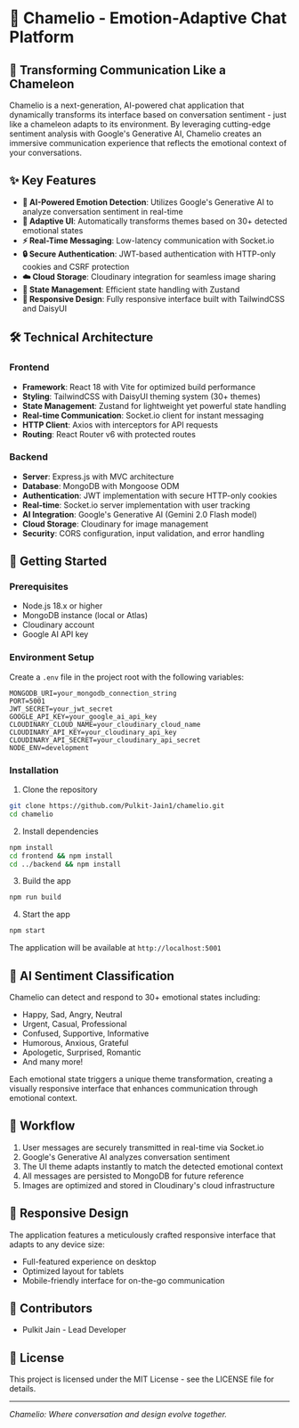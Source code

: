 # 🦎 Chamelio - Emotion-Adaptive Chat Platform

## 🔄 Transforming Communication Like a Chameleon

Chamelio is a next-generation, AI-powered chat application that dynamically transforms its interface based on conversation sentiment - just like a chameleon adapts to its environment. By leveraging cutting-edge sentiment analysis with Google's Generative AI, Chamelio creates an immersive communication experience that reflects the emotional context of your conversations.

## ✨ Key Features

- **🧠 AI-Powered Emotion Detection**: Utilizes Google's Generative AI to analyze conversation sentiment in real-time
- **🎨 Adaptive UI**: Automatically transforms themes based on 30+ detected emotional states
- **⚡ Real-Time Messaging**: Low-latency communication with Socket.io
- **🔒 Secure Authentication**: JWT-based authentication with HTTP-only cookies and CSRF protection
- **☁️ Cloud Storage**: Cloudinary integration for seamless image sharing
- **🔄 State Management**: Efficient state handling with Zustand
- **📱 Responsive Design**: Fully responsive interface built with TailwindCSS and DaisyUI

## 🛠️ Technical Architecture

### Frontend
- **Framework**: React 18 with Vite for optimized build performance
- **Styling**: TailwindCSS with DaisyUI theming system (30+ themes)
- **State Management**: Zustand for lightweight yet powerful state handling
- **Real-time Communication**: Socket.io client for instant messaging
- **HTTP Client**: Axios with interceptors for API requests
- **Routing**: React Router v6 with protected routes

### Backend
- **Server**: Express.js with MVC architecture
- **Database**: MongoDB with Mongoose ODM
- **Authentication**: JWT implementation with secure HTTP-only cookies
- **Real-time**: Socket.io server implementation with user tracking
- **AI Integration**: Google's Generative AI (Gemini 2.0 Flash model)
- **Cloud Storage**: Cloudinary for image management
- **Security**: CORS configuration, input validation, and error handling

## 🚀 Getting Started

### Prerequisites
- Node.js 18.x or higher
- MongoDB instance (local or Atlas)
- Cloudinary account
- Google AI API key

### Environment Setup
Create a `.env` file in the project root with the following variables:
```
MONGODB_URI=your_mongodb_connection_string
PORT=5001
JWT_SECRET=your_jwt_secret
GOOGLE_API_KEY=your_google_ai_api_key
CLOUDINARY_CLOUD_NAME=your_cloudinary_cloud_name
CLOUDINARY_API_KEY=your_cloudinary_api_key
CLOUDINARY_API_SECRET=your_cloudinary_api_secret
NODE_ENV=development
```

### Installation

1. Clone the repository
```bash
git clone https://github.com/Pulkit-Jain1/chamelio.git
cd chamelio
```

2. Install dependencies
```bash
npm install
cd frontend && npm install
cd ../backend && npm install
```

3. Build the app
```bash
npm run build
```

4. Start the app
```bash
npm start
```

The application will be available at `http://localhost:5001`

## 🧪 AI Sentiment Classification

Chamelio can detect and respond to 30+ emotional states including:
- Happy, Sad, Angry, Neutral
- Urgent, Casual, Professional
- Confused, Supportive, Informative
- Humorous, Anxious, Grateful
- Apologetic, Surprised, Romantic
- And many more!

Each emotional state triggers a unique theme transformation, creating a visually responsive interface that enhances communication through emotional context.

## 🔄 Workflow

1. User messages are securely transmitted in real-time via Socket.io
2. Google's Generative AI analyzes conversation sentiment
3. The UI theme adapts instantly to match the detected emotional context
4. All messages are persisted to MongoDB for future reference
5. Images are optimized and stored in Cloudinary's cloud infrastructure

## 📱 Responsive Design

The application features a meticulously crafted responsive interface that adapts to any device size:
- Full-featured experience on desktop
- Optimized layout for tablets
- Mobile-friendly interface for on-the-go communication

## 👥 Contributors

- Pulkit Jain - Lead Developer

## 📜 License

This project is licensed under the MIT License - see the LICENSE file for details.

---

*Chamelio: Where conversation and design evolve together.*

